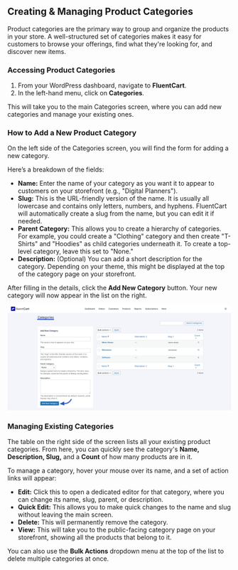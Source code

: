 ## Creating & Managing Product Categories

Product categories are the primary way to group and organize the products in your store. A well-structured set of categories makes it easy for customers to browse your offerings, find what they're looking for, and discover new items.

### Accessing Product Categories

1.  From your WordPress dashboard, navigate to **FluentCart**.
2.  In the left-hand menu, click on **Categories**.

This will take you to the main Categories screen, where you can add new categories and manage your existing ones.

### How to Add a New Product Category

On the left side of the Categories screen, you will find the form for adding a new category.

Here’s a breakdown of the fields:

* **Name:** Enter the name of your category as you want it to appear to customers on your storefront (e.g., "Digital Planners").
* **Slug:** This is the URL-friendly version of the name. It is usually all lowercase and contains only letters, numbers, and hyphens. FluentCart will automatically create a slug from the name, but you can edit it if needed.
* **Parent Category:** This allows you to create a hierarchy of categories. For example, you could create a "Clothing" category and then create "T-Shirts" and "Hoodies" as child categories underneath it. To create a top-level category, leave this set to "None."
* **Description:** (Optional) You can add a short description for the category. Depending on your theme, this might be displayed at the top of the category page on your storefront.

After filling in the details, click the **Add New Category** button. Your new category will now appear in the list on the right.

![Add New Categories](/guide/public/images/product-types-creation/Creating-Managing-Product-Categories/Product-Category-1.webp)

### Managing Existing Categories

The table on the right side of the screen lists all your existing product categories. From here, you can quickly see the category's **Name, Description, Slug,** and a **Count** of how many products are in it.

To manage a category, hover your mouse over its name, and a set of action links will appear:

* **Edit:** Click this to open a dedicated editor for that category, where you can change its name, slug, parent, or description.
* **Quick Edit:** This allows you to make quick changes to the name and slug without leaving the main screen.
* **Delete:** This will permanently remove the category.
* **View:** This will take you to the public-facing category page on your storefront, showing all the products that belong to it.

You can also use the **Bulk Actions** dropdown menu at the top of the list to delete multiple categories at once.